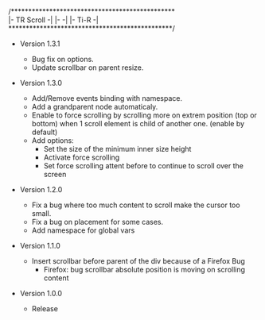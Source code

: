 /***********************************************\
|-                  TR Scroll                  -|
|-                                             -|
|-                              Ti-R           -|
\***********************************************/

 - Version 1.3.1
	* Bug fix on options.
	* Update scrollbar on parent resize.
	
 - Version 1.3.0
	* Add/Remove events binding with namespace.
	* Add a grandparent node automaticaly.
	* Enable to force scrolling by scrolling more on extrem position (top or bottom) when 1 scroll element is child of another one. (enable by default)
	* Add options:
		* Set the size of the minimum inner size height
		* Activate force scrolling
		* Set force scrolling attent before to continue to scroll over the screen

 - Version 1.2.0
	* Fix a bug where too much content to scroll make the cursor too small.
	* Fix a bug on placement for some cases.
	* Add namespace for global vars

 - Version 1.1.0
	* Insert scrollbar before parent of the div because of a Firefox Bug
		- Firefox: bug scrollbar absolute position is moving on scrolling content

 - Version 1.0.0
	* Release
	